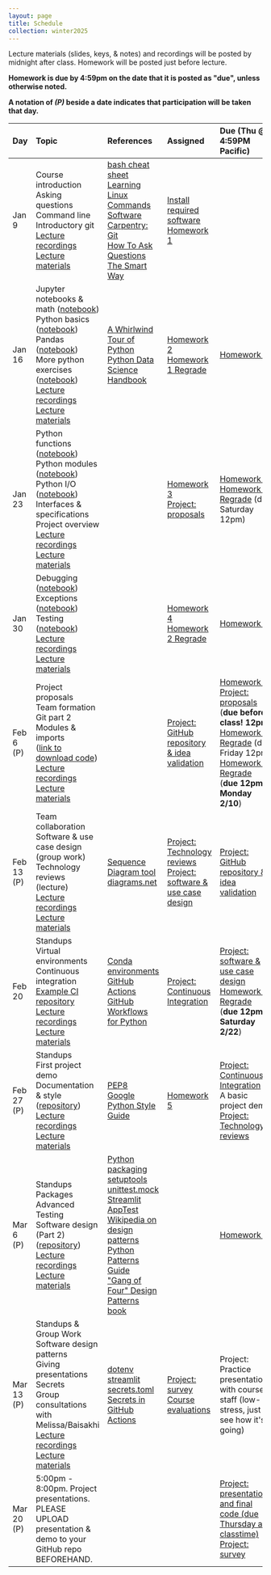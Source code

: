 ```yaml
---
layout: page
title: Schedule
collection: winter2025
---
```


[Lecture 1 materials]: https://github.com/UWDATA515/lecture-materials/tree/main/01
[Lecture 2 materials]: https://github.com/UWDATA515/lecture-materials/tree/main/02
[Lecture 3 materials]: https://github.com/UWDATA515/lecture-materials/tree/main/03
[Lecture 4 materials]: https://github.com/UWDATA515/lecture-materials/tree/main/04
[Lecture 5 materials]: https://github.com/UWDATA515/lecture-materials/tree/main/05
[Lecture 6 materials]: https://github.com/UWDATA515/lecture-materials/tree/main/06
[Lecture 7 materials]: https://github.com/UWDATA515/lecture-materials/tree/main/07
[Lecture 8 materials]: https://github.com/UWDATA515/lecture-materials/tree/main/08
[Lecture 9 materials]: https://github.com/UWDATA515/lecture-materials/tree/main/09
[Lecture 10 materials]: https://github.com/UWDATA515/lecture-materials/tree/main/10

[Homework 1]: https://www.gradescope.com/courses/918720/assignments/5384690
[Homework 1 Regrade]: https://www.gradescope.com/courses/918720/assignments/5618777
[Homework 2]: https://www.gradescope.com/courses/918720/assignments/5603100
[Homework 2 Regrade]: https://www.gradescope.com/courses/918720/assignments/5704175
[Homework 3]: https://www.gradescope.com/courses/918720/assignments/5661832
[Homework 3 Regrade]: https://www.gradescope.com/courses/918720/assignments/5716843
[Homework 4]: https://www.gradescope.com/courses/918720/assignments/5702172
[Homework 4 Regrade]: https://www.gradescope.com/courses/918720/assignments/5787887
[Homework 5]: https://www.gradescope.com/courses/918720/assignments/5857142
[Homework 5 Regrade]: <notfound>
[Project proposal survey]: https://canvas.uw.edu/courses/1786191/assignments/10070714
[Project validation survey]: https://canvas.uw.edu/courses/1786191/assignments/10082233
[Midpoint feedback]: <notfound>
[Guest lecture survey]: <notfound>
[Project survey]: https://www.gradescope.com/courses/918720/assignments/5931515
[Course evaluations]: https://urldefense.com/v3/__https://uw.iasystem.org/survey/301854__;!!K-Hz7m0Vt54!mTzXSIRPVVaN18hYaVMr9OlMSpJYb1onctanBeUPiIcDoKvKYWUyBQg39j_TkJEBiaEnPSfq-oQIWU-U$

[Lecture 1 recordings]: https://uw.hosted.panopto.com/Panopto/Pages/Sessions/List.aspx?folderID=2b818538-81aa-49a7-849d-b260018386c7
[Lecture 2 recordings]: https://uw.hosted.panopto.com/Panopto/Pages/Sessions/List.aspx?folderID=9d0dd344-39fc-4e8a-a17f-b2600183a6a6
[Lecture 3 recordings]: https://uw.hosted.panopto.com/Panopto/Pages/Sessions/List.aspx?folderID=c2d60157-ab80-454d-bfe6-b2600183aa7c
[Lecture 4 recordings]: https://uw.hosted.panopto.com/Panopto/Pages/Sessions/List.aspx?folderID=509779e3-0168-41f5-b8eb-b2600183adcd
[Lecture 5 recordings]: https://uw.hosted.panopto.com/Panopto/Pages/Sessions/List.aspx?folderID=ebc6ca49-7ec6-46ea-9e93-b2600183b13f
[Lecture 6 recordings]: https://uw.hosted.panopto.com/Panopto/Pages/Sessions/List.aspx?folderID=dbc2e6cd-d518-449c-ae23-b2600183b49b
[Lecture 7 recordings]: https://uw.hosted.panopto.com/Panopto/Pages/Sessions/List.aspx?folderID=16dede02-ff68-497f-869f-b2600183b7b0
[Lecture 8 recordings]: https://uw.hosted.panopto.com/Panopto/Pages/Sessions/List.aspx?folderID=e003326d-d179-4750-b623-b2600183ba61
[Lecture 9 recordings]: https://uw.hosted.panopto.com/Panopto/Pages/Sessions/List.aspx?folderID=7fe6e8e9-a19b-488f-9f29-b2600183bdf7
[Lecture 10 recordings]: https://uw.hosted.panopto.com/Panopto/Pages/Sessions/List.aspx?folderID=4cd28430-217e-4a49-adc9-b2600183c132

Lecture materials (slides, keys, & notes) and recordings will be posted by midnight after class. Homework will be posted just before lecture.

**Homework is due by 4:59pm on the date that it is posted as "due", unless otherwise noted.**

**A notation of *(P)* beside a date indicates that participation will be taken that day.**

| Day      | Topic                                                         | References       | Assigned | Due (Thu @ 4:59PM Pacific)    |
|:----------|:----------------|:---------------|:-------------------|:-------------------|
| Jan 9     | Course introduction<br />Asking questions<br />Command line<br />Introductory git<br />[Lecture recordings][Lecture 1 recordings]<br />[Lecture materials][Lecture 1 materials] | [bash cheat sheet](https://www.alexji.com/UNIXCheatSheet.pdf)<br />[Learning Linux Commands](http://linuxcommand.org/lc3_learning_the_shell.php)<br />[Software Carpentry: Git](https://swcarpentry.github.io/git-novice/)<br />[How To Ask Questions The Smart Way](http://www.catb.org/~esr/faqs/smart-questions.html) | [Install required software](<software>)<br />[Homework 1][Homework 1] | | 
| Jan 16    | Jupyter notebooks & math ([notebook](https://raw.githubusercontent.com/UWDATA515/lecture-materials/main/02/jupyter_and_python_breakout.ipynb))<br />Python basics ([notebook](https://raw.githubusercontent.com/UWDATA515/lecture-materials/main/02/python_vars_and_flow_control.ipynb))<br />Pandas ([notebook](https://raw.githubusercontent.com/UWDATA515/lecture-materials/main/02/data_manipulation.ipynb))<br />More python exercises ([notebook](https://raw.githubusercontent.com/UWDATA515/lecture-materials/main/02/more_python.ipynb))<br />[Lecture recordings][Lecture 2 recordings]<br />[Lecture materials][Lecture 2 materials] | [A Whirlwind Tour of Python](https://jakevdp.github.io/WhirlwindTourOfPython/)<br />[Python Data Science Handbook](https://jakevdp.github.io/PythonDataScienceHandbook/)  | [Homework 2][Homework 2]<br />[Homework 1 Regrade][Homework 1 Regrade] | [Homework 1][Homework 1] |
| Jan 23    | Python functions ([notebook](https://raw.githubusercontent.com/UWDATA515/lecture-materials/main/03/python_functions.ipynb))<br />Python modules ([notebook](https://raw.githubusercontent.com/UWDATA515/lecture-materials/main/03/python_modules.ipynb))<br />Python I/O ([notebook](https://raw.githubusercontent.com/UWDATA515/lecture-materials/main/03/python_files_io.ipynb))<br />Interfaces & specifications<br />Project overview<br />[Lecture recordings][Lecture 3 recordings]<br />[Lecture materials][Lecture 3 materials] |  | [Homework 3][Homework 3]<br />[Project: proposals][Project proposal survey] | [Homework 2][Homework 2]<br />[Homework 1 Regrade][Homework 1 Regrade] (due Saturday 12pm) |
| Jan 30     | Debugging ([notebook](https://raw.githubusercontent.com/UWDATA515/lecture-materials/main/07/debugging_python.ipynb))<br />Exceptions ([notebook](https://raw.githubusercontent.com/UWDATA515/lecture-materials/main/07/exceptions_in_python.ipynb))<br />Testing ([notebook](https://raw.githubusercontent.com/UWDATA515/lecture-materials/main/07/python_unit_tests.ipynb))<br />[Lecture recordings][Lecture 4 recordings]<br />[Lecture materials][Lecture 4 materials] | | [Homework 4][Homework 4]<br />[Homework 2 Regrade][Homework 2 Regrade] | [Homework 3][Homework 3] |
| Feb 6 (P)   | Project proposals<br />Team formation<br />Git part 2<br />Modules & imports<br />([link to download code](https://raw.githubusercontent.com/UWDATA515/lecture-materials/main/05/download_sample_code.sh))<br />[Lecture recordings][Lecture 5 recordings]<br />[Lecture materials][Lecture 5 materials] | | [Project: GitHub repository & idea validation][Project validation survey] | [Homework 4][Homework 4]<br />[Project: proposals][Project proposal survey] (**due before class! 12pm**)<br />[Homework 2 Regrade][Homework 2 Regrade] (due Friday 12pm)<br />[Homework 3 Regrade][Homework 3 Regrade] (**due 12pm Monday 2/10**) | 
| Feb 13 (P)   | Team collaboration<br />Software & use case design (group work)<br />Technology reviews (lecture)<br />[Lecture recordings][Lecture 6 recordings]<br />[Lecture materials][Lecture 6 materials] | [Sequence Diagram tool](https://www.websequencediagrams.com/)<br />[diagrams.net](https://app.diagrams.net/) | [Project: Technology reviews](https://uwdata515.github.io/projects.html#technology-review)<br />[Project: software & use case design](https://uwdata515.github.io/projects.html#design-documents) | [Project: GitHub repository & idea validation][Project validation survey] | 
| Feb 20    | Standups<br />Virtual environments<br />Continuous integration<br />[Example CI repository](https://github.com/UWDATA515/ci_example)<br />[Lecture recordings][Lecture 7 recordings]<br />[Lecture materials][Lecture 7 materials] | [Conda environments](https://conda.io/projects/conda/en/latest/user-guide/concepts/environments.html)<br />[GitHub Actions](https://docs.github.com/en/actions/quickstart)<br />[GitHub Workflows for Python](https://docs.github.com/en/actions/automating-builds-and-tests/building-and-testing-python) | [Project: Continuous Integration](<projects>) | [Project: software & use case design](https://uwdata515.github.io/projects.html#design-documents)<br />[Homework 4 Regrade][Homework 4 Regrade] (**due 12pm Saturday 2/22**) | 
| Feb 27 (P)   | Standups<br />First project demo<br />Documentation & style ([repository](https://github.com/UWDATA515/style_documentation_example/))<br />[Lecture recordings][Lecture 8 recordings]<br />[Lecture materials][Lecture 8 materials] | [PEP8](https://www.python.org/dev/peps/pep-0008/)<br />[Google Python Style Guide](http://google.github.io/styleguide/pyguide.html) | [Homework 5][Homework 5] | [Project: Continuous Integration](<projects>)<br />A basic project demo<br />[Project: Technology reviews](https://uwdata515.github.io/projects.html#technology-review) | 
| Mar 6 (P)   | Standups<br />Packages<br />Advanced Testing<br />Software design (Part 2) ([repository](https://github.com/UWDATA515/testing_example))<br />[Lecture recordings][Lecture 9 recordings]<br />[Lecture materials][Lecture 9 materials] | [Python packaging](https://packaging.python.org/en/latest/tutorials/packaging-projects/)<br />[setuptools](https://setuptools.pypa.io/en/latest/userguide/index.html)<br />[unittest.mock](https://docs.python.org/3/library/unittest.mock.html)<br />[Streamlit AppTest](https://docs.streamlit.io/library/advanced-features/app-testing)<br />[Wikipedia on design patterns](https://en.wikipedia.org/wiki/Software_design_pattern)<br />[Python Patterns Guide](https://python-patterns.guide/)<br />["Gang of Four" Design Patterns book](https://www.amazon.com/Design-Patterns-Object-Oriented-Addison-Wesley-Professional-ebook/dp/B000SEIBB8) |  | [Homework 5][Homework 5] | 
| Mar 13 (P)    | Standups & Group Work<br />Software design patterns<br />Giving presentations<br />Secrets<br />Group consultations with Melissa/Baisakhi<br />[Lecture recordings][Lecture 10 recordings]<br />[Lecture materials][Lecture 10 materials] | [dotenv](https://pypi.org/project/python-dotenv/)<br />[streamlit secrets.toml](https://docs.streamlit.io/develop/concepts/connections/secrets-management)<br />[Secrets in GitHub Actions](https://docs.github.com/en/actions/security-for-github-actions/security-guides/using-secrets-in-github-actions) | [Project: survey][Project survey]<br />[Course evaluations][Course evaluations] | Project: Practice presentations with course staff (low-stress, just to see how it's going) | 
| Mar 20 (P)     | 5:00pm - 8:00pm. Project presentations. PLEASE UPLOAD presentation & demo to your GitHub repo BEFOREHAND.  |  |  | [Project: presentation and final code (due Thursday at classtime)](<projects.md>)<br />[Project: survey][Project survey] |
